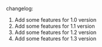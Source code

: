changelog:
1. Add some features for 1.0 version
2. Add some features for 1.1 version
3. Add some features for 1.2 version
4. Add some features for 1.3 version